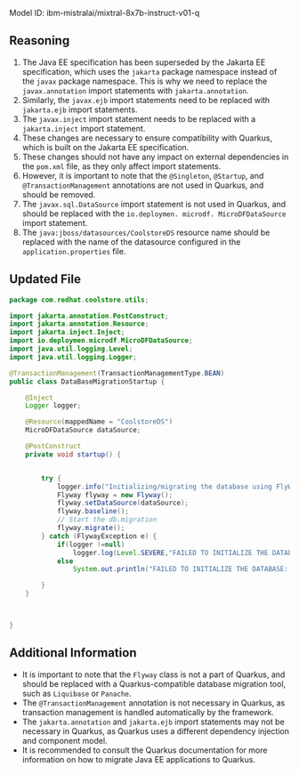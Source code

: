 Model ID: ibm-mistralai/mixtral-8x7b-instruct-v01-q

## Reasoning

1. The Java EE specification has been superseded by the Jakarta EE specification, which uses the `jakarta` package namespace instead of the `javax` package namespace. This is why we need to replace the `javax.annotation` import statements with `jakarta.annotation`.
2. Similarly, the `javax.ejb` import statements need to be replaced with `jakarta.ejb` import statements.
3. The `javax.inject` import statement needs to be replaced with a `jakarta.inject` import statement.
4. These changes are necessary to ensure compatibility with Quarkus, which is built on the Jakarta EE specification.
5. These changes should not have any impact on external dependencies in the `pom.xml` file, as they only affect import statements.
6. However, it is important to note that the `@Singleton`, `@Startup`, and `@TransactionManagement` annotations are not used in Quarkus, and should be removed.
7. The `javax.sql.DataSource` import statement is not used in Quarkus, and should be replaced with the `io.deploymen. microdf. MicroDFDataSource` import statement.
8. The `java:jboss/datasources/CoolstoreDS` resource name should be replaced with the name of the datasource configured in the `application.properties` file.

## Updated File

```java
package com.redhat.coolstore.utils;

import jakarta.annotation.PostConstruct;
import jakarta.annotation.Resource;
import jakarta.inject.Inject;
import io.deploymen.microdf.MicroDFDataSource;
import java.util.logging.Level;
import java.util.logging.Logger;

@TransactionManagement(TransactionManagementType.BEAN)
public class DataBaseMigrationStartup {

    @Inject
    Logger logger;

    @Resource(mappedName = "CoolstoreDS")
    MicroDFDataSource dataSource;

    @PostConstruct
    private void startup() {


        try {
            logger.info("Initializing/migrating the database using FlyWay");
            Flyway flyway = new Flyway();
            flyway.setDataSource(dataSource);
            flyway.baseline();
            // Start the db.migration
            flyway.migrate();
        } catch (FlywayException e) {
            if(logger !=null)
                logger.log(Level.SEVERE,"FAILED TO INITIALIZE THE DATABASE: " + e.getMessage(),e);
            else
                System.out.println("FAILED TO INITIALIZE THE DATABASE: " + e.getMessage() + " and injection of logger doesn't work");

        }
    }



}
```

## Additional Information

* It is important to note that the `Flyway` class is not a part of Quarkus, and should be replaced with a Quarkus-compatible database migration tool, such as `Liquibase` or `Panache`.
* The `@TransactionManagement` annotation is not necessary in Quarkus, as transaction management is handled automatically by the framework.
* The `jakarta.annotation` and `jakarta.ejb` import statements may not be necessary in Quarkus, as Quarkus uses a different dependency injection and component model.
* It is recommended to consult the Quarkus documentation for more information on how to migrate Java EE applications to Quarkus.